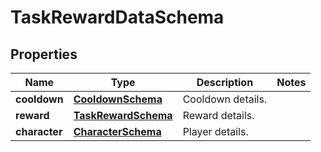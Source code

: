 

# TaskRewardDataSchema


## Properties

| Name | Type | Description | Notes |
|------------ | ------------- | ------------- | -------------|
|**cooldown** | [**CooldownSchema**](CooldownSchema.md) | Cooldown details. |  |
|**reward** | [**TaskRewardSchema**](TaskRewardSchema.md) | Reward details. |  |
|**character** | [**CharacterSchema**](CharacterSchema.md) | Player details. |  |




